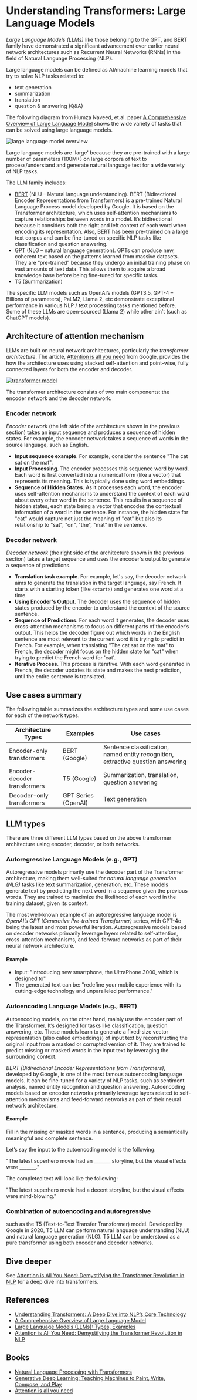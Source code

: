 # Understanding Transformers: Large Language Models

_Large Language Models (LLMs)_ like those belonging to the GPT, and BERT family have demonstrated a significant advancement over earlier neural network architectures such as Recurrent Neural Networks (RNNs) in the field of Natural Language Processing (NLP). 

Large language models can be defined as AI/machine learning models that try to solve NLP tasks related to:

- text generation
- summarization
- translation
- question & answering (Q&A)

The following diagram from  Humza Naveed, et.al. paper [A Comprehensive Overview of Large Language Model](https://arxiv.org/pdf/2307.06435) shows the wide variety of tasks that can be solved using large language models.

![large language model overview](./media/llm-overview.png)

Large language models are 'large' because they are pre-trained with a large number of parameters (100M+) on large corpora of text to process/understand and generate natural language text for a wide variety of NLP tasks. 

The LLM family includes:

- [BERT](https://www.analyticsvidhya.com/blog/2023/12/berts-attention-mechanism/) (NLU – Natural language understanding). BERT (Bidirectional Encoder Representations from Transformers) is a pre-trained Natural Language Process model developed by Google. It is based on the Transformer architecture, which uses self-attention mechanisms to capture relationships between words in a model. It’s bidirectional because it considers both the right and left context of each word when encoding its representation. Also, BERT has been pre-trained on a large text corpus and can be fine-tuned on specific NLP tasks like classification and question answering. 
- [GPT](https://www.analyticsvidhya.com/blog/2024/04/what-is-gpt-you-wont-believe-whats-inside/) (NLG – natural language generation). GPTs can produce new, coherent text based on the patterns learned from massive datasets. They are “pre-trained” because they undergo an initial training phase on vast amounts of text data. This allows them to acquire a broad knowledge base before being fine-tuned for specific tasks.
- T5 (Summarization)

The specific LLM models such as OpenAI’s models (GPT3.5, GPT-4 – Billions of parameters), PaLM2, Llama 2, etc demonstrate exceptional performance in various NLP / text processing tasks mentioned before. Some of these LLMs are open-sourced (Llama 2) while other ain’t (such as ChatGPT models).

## Architecture of attention mechanism

LLMs are built on neural network architectures, particularly the _transformer architecture_. The article, [Attention is all you need](https://arxiv.org/abs/1706.03762) from Google, provides the how the architecture uses using stacked self-attention and point-wise, fully connected layers for both the encoder and decoder.

[![transformer model](./media/transformer-model.png)](https://arxiv.org/pdf/1706.03762)

The transformer architecture consists of two main components: the encoder network and the decoder network.

### Encoder network

_Encoder network_ (the left side of the architecture shown in the previous section) takes an input sequence and produces a sequence of hidden states. For example, the encoder network takes a sequence of words in the source language, such as English.

- **Input sequence example**. For example, consider the sentence "The cat sat on the mat".
- **Input Processing**. The encoder processes this sequence word by word. Each word is first converted into a numerical form (like a vector) that represents its meaning. This is typically done using word embeddings.
- **Sequence of Hidden States**. As it processes each word, the encoder uses self-attention mechanisms to understand the context of each word about every other word in the sentence. This results in a sequence of hidden states, each state being a vector that encodes the contextual information of a word in the sentence. For instance, the hidden state for "cat" would capture not just the meaning of "cat" but also its relationship to "sat", "on", "the", "mat" in the sentence.

### Decoder network

_Decoder network_ (the right side of the architecture shown in the previous section) takes a target sequence and uses the encoder's output to generate a sequence of predictions.

- **Translation task example**. For example, let's say, the decoder network aims to generate the translation in the target language, say French. It starts with a starting token (like `<start>`) and generates one word at a time.
- **Using Encoder's Output**. The decoder uses the sequence of hidden states produced by the encoder to understand the context of the source sentence.
- **Sequence of Predictions**. For each word it generates, the decoder uses cross-attention mechanisms to focus on different parts of the encoder’s output. This helps the decoder figure out which words in the English sentence are most relevant to the current word it is trying to predict in French. For example, when translating "The cat sat on the mat" to French, the decoder might focus on the hidden state for "cat" when trying to predict the French word for 'cat'.
- **Iterative Process**. This process is iterative. With each word generated in French, the decoder updates its state and makes the next prediction, until the entire sentence is translated.

## Use cases summary

The following table summarizes the architecture types and some use cases for each of the network types.

| Architecture Types | Examples | Use cases |
| - | - | - |
| Encoder-only transformers| BERT (Google)| Sentence classification, named entity recognition, extractive question answering |
| Encoder-decoder transformers | T5 (Google)| Summarization, translation, question answering |
| Decoder-only transformers| GPT Series (OpenAI) | Text generation |

## LLM types

There are three different LLM types based on the above transformer architecture using encoder, decoder, or both networks.

### Autoregressive Language Models (e.g., GPT)

Autoregressive models primarily use the decoder part of the Transformer architecture, making them well-suited for _natural language generation (NLG)_ tasks like text summarization, generation, etc. These models generate text by predicting the next word in a sequence given the previous words. They are trained to maximize the likelihood of each word in the training dataset, given its context. 

The most well-known example of an autoregressive language model is _OpenAI’s GPT (Generative Pre-trained Transformer)_ series, with GPT-4o being the latest and most powerful iteration. Autoregressive models based on decoder networks primarily leverage layers related to self-attention, cross-attention mechanisms, and feed-forward networks as part of their neural network architecture. 

#### Example

- Input: "Introducing new smartphone, the UltraPhone 3000, which is designed to"
- The generated text can be: "redefine your mobile experience with its cutting-edge technology and unparalleled performance."

### Autoencoding Language Models (e.g., BERT)

Autoencoding models, on the other hand, mainly use the encoder part of the Transformer. It’s designed for tasks like classification, question answering, etc. These models learn to generate a fixed-size vector representation (also called embeddings) of input text by reconstructing the original input from a masked or corrupted version of it. They are trained to predict missing or masked words in the input text by leveraging the surrounding context. 

_BERT (Bidirectional Encoder Representations from Transformers)_, developed by Google, is one of the most famous autoencoding language models. It can be fine-tuned for a variety of NLP tasks, such as sentiment analysis, named entity recognition and question answering. Autoencoding models based on encoder networks primarily leverage layers related to self-attention mechanisms and feed-forward networks as part of their neural network architecture. 

#### Example

Fill in the missing or masked words in a sentence, producing a semantically meaningful and complete sentence.

Let’s say the input to the autoencoding model is the following:

"The latest superhero movie had an _______ storyline, but the visual effects were _______."

The completed text will look like the following:

"The latest superhero movie had a decent storyline, but the visual effects were mind-blowing."

### Combination of autoencoding and autoregressive

such as the T5 (Text-to-Text Transfer Transformer) model. Developed by Google in 2020, T5 LLM can perform natural language understanding (NLU) and natural language generation (NLG). T5 LLM can be understood as a pure transformer using both encoder and decoder networks.

## Dive deeper

See [Attention is All You Need: Demystifying the Transformer Revolution in NLP](https://medium.com/analytics-vidhya/attention-is-all-you-need-demystifying-the-transformer-revolution-in-nlp-68a2a5fbd95b) for a deep dive into transformers.

## References

- [Understanding Transformers: A Deep Dive into NLP’s Core Technology](https://www.analyticsvidhya.com/blog/2024/04/understanding-transformers-a-deep-dive-into-nlps-core-technology/)
- [A Comprehensive Overview of Large Language Model](https://arxiv.org/pdf/2307.06435)
- [Large Language Models (LLMs): Types, Examples](https://vitalflux.com/large-language-models-concepts-examples/)
- [Attention is All You Need: Demystifying the Transformer Revolution in NLP](https://medium.com/analytics-vidhya/attention-is-all-you-need-demystifying-the-transformer-revolution-in-nlp-68a2a5fbd95b)

## Books

- [Natural Language Processing with Transformers](https://www.amazon.in/Natural-Language-Processing-Transformers-Revised/dp/1098136799)
- [Generative Deep Learning: Teaching Machines to Paint, Write, Compose, and Play](https://www.amazon.in/Generative-Deep-Learning-David-Foster/dp/1492041947)
- [Attention is all you need](https://arxiv.org/abs/1706.03762)
